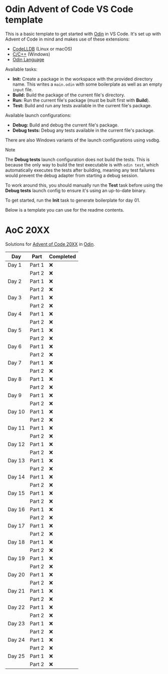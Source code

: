 # Odin Advent of Code VS Code template

This is a basic template to get started with [Odin](https://odin-lang.org/) in VS Code. It's set up with Advent of Code in mind and makes use of these extensions:

* [CodeLLDB](https://marketplace.visualstudio.com/items?itemName=vadimcn.vscode-lldb) (Linux or macOS)
* [C/C++](https://marketplace.visualstudio.com/items?itemName=ms-vscode.cpptools) (Windows)
* [Odin Language](https://marketplace.visualstudio.com/items?itemName=DanielGavin.ols)

Available tasks:

* **Init:** Create a package in the workspace with the provided directory name. This writes a `main.odin` with some boilerplate as well as an empty `input` file.
* **Build:** Build the package of the current file's directory.
* **Run:** Run the current file's package (must be built first with **Build**).
* **Test:** Build and run any tests available in the current file's package.

Available launch configurations:

* **Debug:** Build and debug the current file's package.
* **Debug tests:** Debug any tests available in the current file's package.

There are also Windows variants of the launch configurations using vsdbg.

> [!NOTE]
> The **Debug tests** launch configuration does not build the tests. This is because the only way to build the test executable is with `odin test`, which automatically executes the tests after building, meaning any test failures would prevent the debug adapter from starting a debug session.
>
> To work around this, you should manually run the **Test** task before using the **Debug tests** launch config to ensure it's using an up-to-date binary.

To get started, run the **Init** task to generate boilerplate for day 01.

Below is a template you can use for the readme contents.

# AoC 20XX

Solutions for [Advent of Code 20XX](https://adventofcode.com/20XX) in [Odin](https://odin-lang.org/).

| **Day** | **Part** | **Completed** |
|---------|----------|---------------|
| Day 1   | Part 1   | ❌            |
|         | Part 2   | ❌            |
| Day 2   | Part 1   | ❌            |
|         | Part 2   | ❌            |
| Day 3   | Part 1   | ❌            |
|         | Part 2   | ❌            |
| Day 4   | Part 1   | ❌            |
|         | Part 2   | ❌            |
| Day 5   | Part 1   | ❌            |
|         | Part 2   | ❌            |
| Day 6   | Part 1   | ❌            |
|         | Part 2   | ❌            |
| Day 7   | Part 1   | ❌            |
|         | Part 2   | ❌            |
| Day 8   | Part 1   | ❌            |
|         | Part 2   | ❌            |
| Day 9   | Part 1   | ❌            |
|         | Part 2   | ❌            |
| Day 10  | Part 1   | ❌            |
|         | Part 2   | ❌            |
| Day 11  | Part 1   | ❌            |
|         | Part 2   | ❌            |
| Day 12  | Part 1   | ❌            |
|         | Part 2   | ❌            |
| Day 13  | Part 1   | ❌            |
|         | Part 2   | ❌            |
| Day 14  | Part 1   | ❌            |
|         | Part 2   | ❌            |
| Day 15  | Part 1   | ❌            |
|         | Part 2   | ❌            |
| Day 16  | Part 1   | ❌            |
|         | Part 2   | ❌            |
| Day 17  | Part 1   | ❌            |
|         | Part 2   | ❌            |
| Day 18  | Part 1   | ❌            |
|         | Part 2   | ❌            |
| Day 19  | Part 1   | ❌            |
|         | Part 2   | ❌            |
| Day 20  | Part 1   | ❌            |
|         | Part 2   | ❌            |
| Day 21  | Part 1   | ❌            |
|         | Part 2   | ❌            |
| Day 22  | Part 1   | ❌            |
|         | Part 2   | ❌            |
| Day 23  | Part 1   | ❌            |
|         | Part 2   | ❌            |
| Day 24  | Part 1   | ❌            |
|         | Part 2   | ❌            |
| Day 25  | Part 1   | ❌            |
|         | Part 2   | ❌            |
